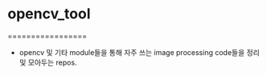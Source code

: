 # opencv_tool
=================
* opencv 및 기타 module들을 통해 자주 쓰는 image processing code들을 정리 및 모아두는 repos.
